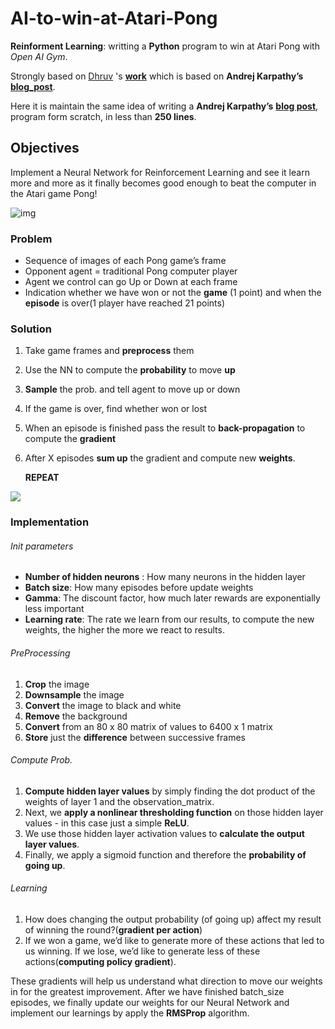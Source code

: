 # AI-to-win-at-Atari-Pong
**Reinforment Learning**: writting a **Python** program to win at Atari Pong with *Open AI Gym*.



Strongly based on [Dhruv](https://medium.com/@dhruvp) 's [**work**](https://medium.com/@dhruvp/how-to-write-a-neural-network-to-play-pong-from-scratch-956b57d4f6e0) which is based on **Andrej Karpathy’s** [**blog_post**](http://karpathy.github.io/2016/05/31/rl/). 

Here it is maintain the same idea of writing a **Andrej Karpathy’s** [**blog post**](http://karpathy.github.io/2016/05/31/rl/),  program form scratch, in less than **250 lines**. 
 

## Objectives

Implement a Neural Network for Reinforcement Learning and see it learn more and more as it finally becomes good enough to beat the computer in the Atari game Pong! 

![img](https://lh5.googleusercontent.com/K6eXjuSzBjvnC7v_ywlHDPT1YgncpLvpV3P5yUvzRn_DGbXeFoKSoSqEZWZ32OhUZjcmhr5_VzmY5RPzjOeFOzXIcWyokBuX9_mtYhAvssk21onMOGNg0U01bEs-yvglVG9Vrh0Ublo)



### Problem

- Sequence of images of each Pong game’s frame
- Opponent agent = traditional Pong computer player
- Agent we control can go Up or Down at each frame
- Indication whether we have won or not the **game** (1 point) and when the **episode** is over(1 player have reached 21 points)



### Solution

1. Take game frames and **preprocess** them

2. Use the NN to compute the **probability** to move **up**

3. **Sample** the prob. and tell agent to move up or down

4. If the game is over, find whether won or lost

5. When an episode is finished pass the result to **back-propagation** to compute the **gradient**

6. After X episodes **sum up** the gradient and compute new **weights**. 

   **REPEAT**

![](https://cdn-images-1.medium.com/max/1067/1*05ExQKJ0nOoWV80SNVEyJg.png)



### Implementation 

######  Init parameters

- **Number of hidden neurons** : How many neurons in the hidden layer
- **Batch size**: How many episodes before update weights
- **Gamma**: The discount factor, how much later rewards are exponentially less important
- **Learning rate**: The rate we learn from our results, to compute the new weights, the higher the more we react to results.

###### PreProcessing

1. **Crop** the image
2. **Downsample** the image
3. **Convert** the image to black and white
4. **Remove** the background
5. **Convert** from an 80 x 80 matrix of values to 6400 x 1 matrix
6. **Store** just the **difference** between successive frames

###### Compute Prob.

1. **Compute hidden layer values** by simply finding the dot product of the weights of layer 1 and the observation_matrix.
2. Next, we **apply a nonlinear thresholding function** on those hidden layer values - in this case just a simple **ReLU**.
3. We use those hidden layer activation values to **calculate the output layer values**.
4. Finally, we apply a sigmoid function and therefore the **probability of going up**.

###### Learning

1. How does changing the output probability (of going up) affect my result of winning the round?(**gradient per action**)
2. If we won a game, we’d like to generate more of these actions that led to us winning. If we lose, we’d like to generate less of these actions(**computing policy gradient**).

These gradients will help us understand what direction to move our weights in for the greatest improvement. After we have finished batch_size episodes, we finally update our weights for our Neural Network and implement our learnings by apply the **RMSProp** algorithm.


